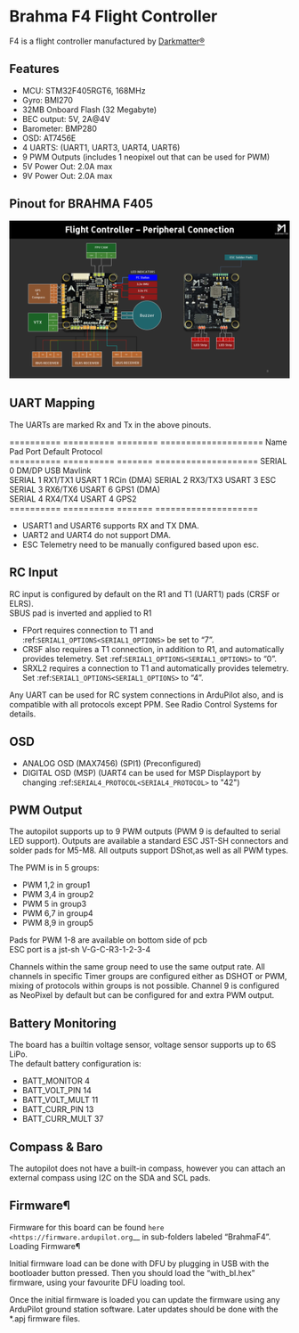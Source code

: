 
# Brahma F4 Flight Controller

 F4 is a flight controller manufactured by [Darkmatter®](https://thedarkmatter.in)

## Features

- MCU: STM32F405RGT6, 168MHz
- Gyro: BMI270
- 32MB Onboard Flash (32 Megabyte)
- BEC output: 5V, 2A@4V
- Barometer: BMP280
- OSD: AT7456E
- 4 UARTS: (UART1, UART3, UART4, UART6)
- 9 PWM Outputs (includes 1 neopixel out that can be used for PWM)
- 5V Power Out: 2.0A max
- 9V Power Out: 2.0A max

## Pinout for BRAHMA F405

![BrahmaF405](BRAHMA_F405-diagram.jpg "DM_BrahmaF4")

## UART Mapping

The UARTs are marked Rx and Tx in the above pinouts.

========== ========== ======== ====================
 Name      Pad        Port       Default Protocol  
========== ========== =======  ==================== 
 SERIAL 0  DM/DP      USB       Mavlink            
 SERIAL 1  RX1/TX1    USART 1   RCin (DMA) 
 SERIAL 2  RX3/TX3    USART 3   ESC   
 SERIAL 3  RX6/TX6    USART 6   GPS1 (DMA)       
 SERIAL 4  RX4/TX4    USART 4   GPS2    
========== ========== =======  ==================== 

* USART1 and USART6 supports RX and TX DMA.  
* UART2 and UART4 do not support DMA.  
* ESC Telemetry need to be manually configured based upon esc.


## RC Input

 RC input is configured by default on the R1 and T1 (UART1) pads (CRSF or ELRS).  
 SBUS pad is inverted and applied to R1  
 
* FPort requires connection to T1 and :ref:`SERIAL1_OPTIONS<SERIAL1_OPTIONS>` be set to “7”.
* CRSF also requires a T1 connection, in addition to R1, and automatically provides telemetry. Set :ref:`SERIAL1_OPTIONS<SERIAL1_OPTIONS>` to “0”.
* SRXL2 requires a connection to T1 and automatically provides telemetry. Set :ref:`SERIAL1_OPTIONS<SERIAL1_OPTIONS>` to “4”.

Any UART can be used for RC system connections in ArduPilot also, and is compatible with all protocols except PPM. See Radio Control Systems for details.


## OSD
- ANALOG OSD (MAX7456) (SPI1) (Preconfigured)  
- DIGITAL OSD (MSP)    (UART4 can be used for MSP Displayport by changing :ref:`SERIAL4_PROTOCOL<SERIAL4_PROTOCOL>` to "42")  


## PWM Output
The autopilot supports up to 9 PWM outputs (PWM 9 is defaulted to serial LED support). Outputs are available a standard ESC JST-SH connectors and solder pads for M5-M8. All outputs support  DShot,as well as all PWM types. 

The PWM is in 5 groups:

- PWM 1,2 in group1
- PWM 3,4 in group2 
- PWM 5   in group3
- PWM 6,7 in group4
- PWM 8,9 in group5

 Pads for PWM 1-8 are available on bottom side of pcb  
 ESC port is a jst-sh V-G-C-R3-1-2-3-4  

 Channels within the same group need to use the same output rate. All channels in specific Timer groups are configured either as DSHOT or PWM,  
 mixing of protocols within groups is not possible. Channel 9 is configured as NeoPixel by default but can be configured for and extra PWM output.  


## Battery Monitoring

The board has a builtin voltage sensor, voltage sensor supports up to 6S LiPo.  
The default battery configuration is:  

- BATT_MONITOR 4
- BATT_VOLT_PIN 14
- BATT_VOLT_MULT 11
- BATT_CURR_PIN 13
- BATT_CURR_MULT 37


## Compass & Baro

 The autopilot does not have a built-in compass, however you can attach an external compass using I2C on the SDA and SCL pads.


## Firmware¶

Firmware for this board can be found `here <https://firmware.ardupilot.org`__  in sub-folders labeled “BrahmaF4”.
Loading Firmware¶

Initial firmware load can be done with DFU by plugging in USB with the bootloader button pressed. Then you should load the “with_bl.hex” firmware, using your favourite DFU loading tool.

Once the initial firmware is loaded you can update the firmware using any ArduPilot ground station software. Later updates should be done with the \*.apj firmware files.

